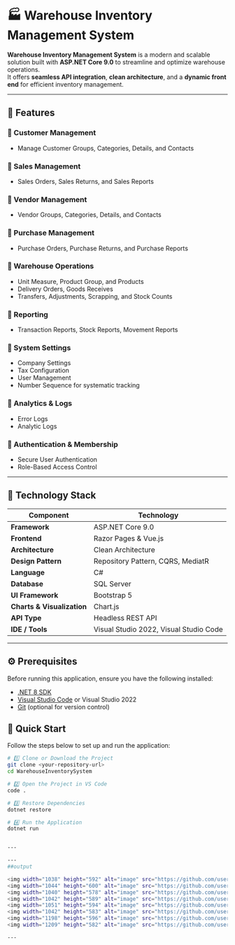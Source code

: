 # 🏭 Warehouse Inventory Management System 

**Warehouse Inventory Management System** is a modern and scalable solution built with **ASP.NET Core 9.0** to streamline and optimize warehouse operations.  
It offers **seamless API integration**, **clean architecture**, and a **dynamic front end** for efficient inventory management.

---

## 🚀 Features

### 🔹 Customer Management
- Manage Customer Groups, Categories, Details, and Contacts

### 🔹 Sales Management
- Sales Orders, Sales Returns, and Sales Reports

### 🔹 Vendor Management
- Vendor Groups, Categories, Details, and Contacts

### 🔹 Purchase Management
- Purchase Orders, Purchase Returns, and Purchase Reports

### 🔹 Warehouse Operations
- Unit Measure, Product Group, and Products  
- Delivery Orders, Goods Receives  
- Transfers, Adjustments, Scrapping, and Stock Counts

### 🔹 Reporting
- Transaction Reports, Stock Reports, Movement Reports

### 🔹 System Settings
- Company Settings  
- Tax Configuration  
- User Management  
- Number Sequence for systematic tracking

### 🔹 Analytics & Logs
- Error Logs  
- Analytic Logs

### 🔹 Authentication & Membership
- Secure User Authentication  
- Role-Based Access Control

---

## 🧱 Technology Stack

| Component | Technology |
|------------|-------------|
| **Framework** | ASP.NET Core 9.0 |
| **Frontend** | Razor Pages & Vue.js |
| **Architecture** | Clean Architecture |
| **Design Pattern** | Repository Pattern, CQRS, MediatR |
| **Language** | C# |
| **Database** | SQL Server |
| **UI Framework** | Bootstrap 5 |
| **Charts & Visualization** | Chart.js |
| **API Type** | Headless REST API |
| **IDE / Tools** | Visual Studio 2022, Visual Studio Code |

---

## ⚙️ Prerequisites

Before running this application, ensure you have the following installed:

- [.NET 8 SDK](https://dotnet.microsoft.com/en-us/download)
- [Visual Studio Code](https://code.visualstudio.com/) or Visual Studio 2022
- [Git](https://git-scm.com/) (optional for version control)




## 🏁 Quick Start

Follow the steps below to set up and run the application:

```bash
# 1️⃣ Clone or Download the Project
git clone <your-repository-url>
cd WarehouseInventorySystem

# 2️⃣ Open the Project in VS Code
code .

# 3️⃣ Restore Dependencies
dotnet restore

# 4️⃣ Run the Application
dotnet run


---

---
##output

<img width="1038" height="592" alt="image" src="https://github.com/user-attachments/assets/8e7be259-74c8-49d6-84fe-347326035c2b" />
<img width="1044" height="600" alt="image" src="https://github.com/user-attachments/assets/ef783ed6-c66a-48d8-a081-09fdf571f77d" />
<img width="1040" height="578" alt="image" src="https://github.com/user-attachments/assets/32b37bd1-f515-4681-8e7e-23afd6ed2b82" />
<img width="1042" height="589" alt="image" src="https://github.com/user-attachments/assets/0e57d098-e5b4-49f0-83fa-89a7d3703006" />
<img width="1051" height="594" alt="image" src="https://github.com/user-attachments/assets/2b578ded-3251-4486-9e32-b0c35ae323d7" />
<img width="1042" height="583" alt="image" src="https://github.com/user-attachments/assets/6ed9fae9-ad3c-49d6-be90-fb9aae7fdf59" />
<img width="1198" height="596" alt="image" src="https://github.com/user-attachments/assets/a0767b58-bc95-42ae-87c0-eb1ed4ebf36e" />
<img width="1209" height="582" alt="image" src="https://github.com/user-attachments/assets/8bf7b084-a92d-48e8-a26c-eaccaa9c646b" />

---
















